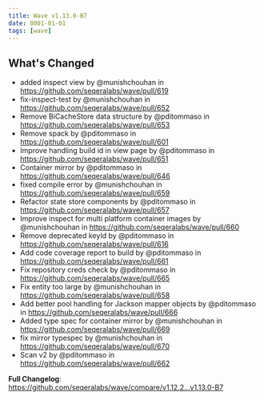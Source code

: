 ```yaml
---
title: Wave v1.13.0-B7
date: 0001-01-01
tags: [wave]
---
```


## What's Changed
* added inspect view by @munishchouhan in https://github.com/seqeralabs/wave/pull/619
* fix-inspect-test by @munishchouhan in https://github.com/seqeralabs/wave/pull/652
* Remove BiCacheStore data structure by @pditommaso in https://github.com/seqeralabs/wave/pull/653
* Remove spack by @pditommaso in https://github.com/seqeralabs/wave/pull/601
* Improve handling build id in view page by @pditommaso in https://github.com/seqeralabs/wave/pull/651
* Container mirror by @pditommaso in https://github.com/seqeralabs/wave/pull/646
* fixed compile error by @munishchouhan in https://github.com/seqeralabs/wave/pull/659
* Refactor state store components  by @pditommaso in https://github.com/seqeralabs/wave/pull/657
* Improve inspect for multi platform container images by @munishchouhan in https://github.com/seqeralabs/wave/pull/660
* Remove deprecated keyId by @pditommaso in https://github.com/seqeralabs/wave/pull/616
* Add code coverage report to build by @pditommaso in https://github.com/seqeralabs/wave/pull/661
* Fix repository creds check by @pditommaso in https://github.com/seqeralabs/wave/pull/665
* Fix entity too large by @munishchouhan in https://github.com/seqeralabs/wave/pull/658
* Add better pool handling for Jackson mapper objects by @pditommaso in https://github.com/seqeralabs/wave/pull/666
* Added type spec for container mirror  by @munishchouhan in https://github.com/seqeralabs/wave/pull/669
* fix mirror typespec by @munishchouhan in https://github.com/seqeralabs/wave/pull/670
* Scan v2 by @pditommaso in https://github.com/seqeralabs/wave/pull/662


**Full Changelog**: https://github.com/seqeralabs/wave/compare/v1.12.2...v1.13.0-B7
